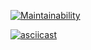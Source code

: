 [![Maintainability](https://api.codeclimate.com/v1/badges/a99a88d28ad37a79dbf6/maintainability)](https://codeclimate.com/github/codeclimate/codeclimate/maintainability)

[![asciicast](https://asciinema.org/a/Kbzx3caDfmOCTVkvjPksXUAXC)](https://asciinema.org/a/Kbzx3caDfmOCTVkvjPksXUAXC)
